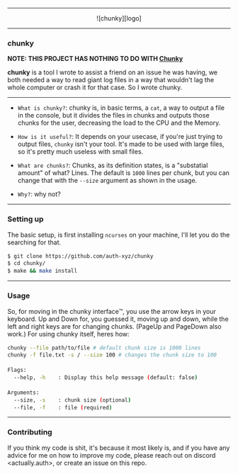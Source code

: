 -----

<p align="center">
	![chunky][logo]
</p>

-----

### chunky
**NOTE: THIS PROJECT HAS NOTHING TO DO WITH [Chunky](https://github.com/chunky-dev/chunky)**

**chunky** is a tool I wrote to assist a friend on an issue he was having, we both needed a way to read giant log files in a way that wouldn't lag the whole computer or crash it for that case. So I wrote chunky.


-----

- `What is chunky?`:
	chunky is, in basic terms, a `cat`, a way to output a file in the console, but it divides the files in chunks and outputs those chunks for the user, decreasing the load to the CPU and the Memory.

- `How is it useful?`:
	It depends on your usecase, if you're just trying to output files, `chunky` isn't your tool. It's made to be used with large files, so it's pretty much useless with small files.

- `What are chunks?`:
    Chunks, as its definition states, is a "substatial amount" of what? Lines. The default is `1000` lines per chunk, but you can change that with the `--size` argument as shown in the usage.

- `Why?`:
    why not?

----

### Setting up

The basic setup, is first installing `ncurses` on your machine, I'll let you do the searching for that.


```bash
$ git clone https://github.com/auth-xyz/chunky
$ cd chunky/
$ make && make install 
```

----

### Usage 

So, for moving in the chunky interface:tm:, you use the arrow keys in your keyboard. Up and Down for, you guessed it, moving up and down, while the left and right keys are for changing chunks. (PageUp and PageDown also work.)
For using chunky itself, heres how:


```bash
chunky --file path/to/file # default chunk size is 1000 lines
chunky -f file.txt -s / --size 100 # changes the chunk size to 100 

Flags:
  --help, -h    : Display this help message (default: false)

Arguments:
  --size, -s    : chunk size (optional)
  --file, -f    : file (required)

```

----

### Contributing

If you think my code is shit, it's because it most likely is, and if you have any advice for me on how to improve my code, please reach out on discord <actually.auth>, or create an issue on this repo.



[logo]: https://github.com/auth-xyz/assets/blob/main/logos/chunky.png?raw=true

